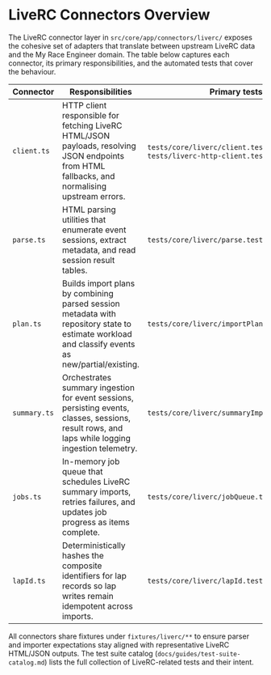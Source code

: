 # LiveRC Connectors Overview

The LiveRC connector layer in `src/core/app/connectors/liverc/` exposes the
cohesive set of adapters that translate between upstream LiveRC data and the My
Race Engineer domain. The table below captures each connector, its primary
responsibilities, and the automated tests that cover the behaviour.

| Connector | Responsibilities | Primary tests |
| --- | --- | --- |
| `client.ts` | HTTP client responsible for fetching LiveRC HTML/JSON payloads, resolving JSON endpoints from HTML fallbacks, and normalising upstream errors. | `tests/core/liverc/client.test.ts`, `tests/liverc-http-client.test.ts` |
| `parse.ts` | HTML parsing utilities that enumerate event sessions, extract metadata, and read session result tables. | `tests/core/liverc/parse.test.ts` |
| `plan.ts` | Builds import plans by combining parsed session metadata with repository state to estimate workload and classify events as new/partial/existing. | `tests/core/liverc/importPlanService.test.ts` |
| `summary.ts` | Orchestrates summary ingestion for event sessions, persisting events, classes, sessions, result rows, and laps while logging ingestion telemetry. | `tests/core/liverc/summaryImporter.test.ts` |
| `jobs.ts` | In-memory job queue that schedules LiveRC summary imports, retries failures, and updates job progress as items complete. | `tests/core/liverc/jobQueue.test.ts` |
| `lapId.ts` | Deterministically hashes the composite identifiers for lap records so lap writes remain idempotent across imports. | `tests/core/liverc/lapId.test.ts` |

All connectors share fixtures under `fixtures/liverc/**` to ensure parser and
importer expectations stay aligned with representative LiveRC HTML/JSON outputs.
The test suite catalog (`docs/guides/test-suite-catalog.md`) lists the
full collection of LiveRC-related tests and their intent.
